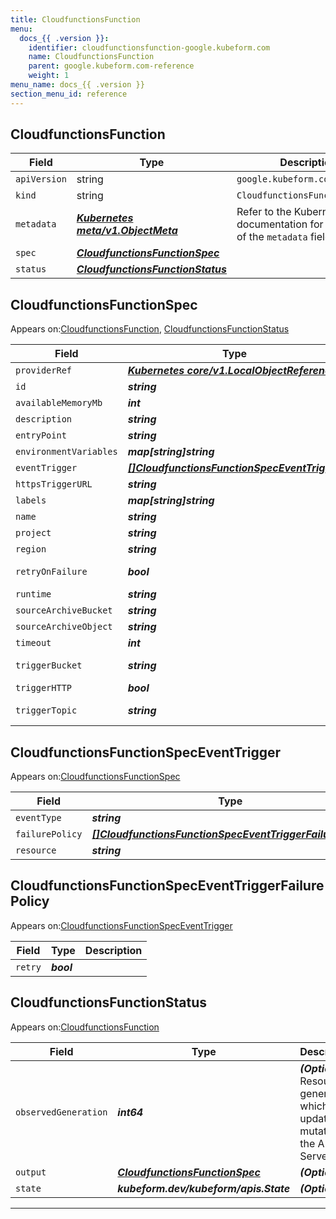 ```yaml
---
title: CloudfunctionsFunction
menu:
  docs_{{ .version }}:
    identifier: cloudfunctionsfunction-google.kubeform.com
    name: CloudfunctionsFunction
    parent: google.kubeform.com-reference
    weight: 1
menu_name: docs_{{ .version }}
section_menu_id: reference
---
```


## CloudfunctionsFunction
| Field | Type | Description |
| ------ | ----- | ----------- |
| `apiVersion` | string | `google.kubeform.com/v1alpha1` |
|    `kind` | string | `CloudfunctionsFunction` |
| `metadata` | ***[Kubernetes meta/v1.ObjectMeta](https://kubernetes.io/docs/reference/generated/kubernetes-api/v1.13/#objectmeta-v1-meta)***|Refer to the Kubernetes API documentation for the fields of the `metadata` field.|
| `spec` | ***[CloudfunctionsFunctionSpec](#CloudfunctionsFunctionSpec)***||
| `status` | ***[CloudfunctionsFunctionStatus](#CloudfunctionsFunctionStatus)***||
## CloudfunctionsFunctionSpec

Appears on:[CloudfunctionsFunction](#CloudfunctionsFunction), [CloudfunctionsFunctionStatus](#CloudfunctionsFunctionStatus)

| Field | Type | Description |
| ------ | ----- | ----------- |
| `providerRef` | ***[Kubernetes core/v1.LocalObjectReference](https://kubernetes.io/docs/reference/generated/kubernetes-api/v1.13/#localobjectreference-v1-core)***||
| `id` | ***string***||
| `availableMemoryMb` | ***int***| ***(Optional)*** |
| `description` | ***string***| ***(Optional)*** |
| `entryPoint` | ***string***| ***(Optional)*** |
| `environmentVariables` | ***map[string]string***| ***(Optional)*** |
| `eventTrigger` | ***[[]CloudfunctionsFunctionSpecEventTrigger](#CloudfunctionsFunctionSpecEventTrigger)***| ***(Optional)*** |
| `httpsTriggerURL` | ***string***| ***(Optional)*** |
| `labels` | ***map[string]string***| ***(Optional)*** |
| `name` | ***string***||
| `project` | ***string***| ***(Optional)*** |
| `region` | ***string***| ***(Optional)*** |
| `retryOnFailure` | ***bool***| ***(Optional)*** Deprecated|
| `runtime` | ***string***| ***(Optional)*** |
| `sourceArchiveBucket` | ***string***||
| `sourceArchiveObject` | ***string***||
| `timeout` | ***int***| ***(Optional)*** |
| `triggerBucket` | ***string***| ***(Optional)*** Deprecated|
| `triggerHTTP` | ***bool***| ***(Optional)*** |
| `triggerTopic` | ***string***| ***(Optional)*** Deprecated|
## CloudfunctionsFunctionSpecEventTrigger

Appears on:[CloudfunctionsFunctionSpec](#CloudfunctionsFunctionSpec)

| Field | Type | Description |
| ------ | ----- | ----------- |
| `eventType` | ***string***||
| `failurePolicy` | ***[[]CloudfunctionsFunctionSpecEventTriggerFailurePolicy](#CloudfunctionsFunctionSpecEventTriggerFailurePolicy)***| ***(Optional)*** |
| `resource` | ***string***||
## CloudfunctionsFunctionSpecEventTriggerFailurePolicy

Appears on:[CloudfunctionsFunctionSpecEventTrigger](#CloudfunctionsFunctionSpecEventTrigger)

| Field | Type | Description |
| ------ | ----- | ----------- |
| `retry` | ***bool***||
## CloudfunctionsFunctionStatus

Appears on:[CloudfunctionsFunction](#CloudfunctionsFunction)

| Field | Type | Description |
| ------ | ----- | ----------- |
| `observedGeneration` | ***int64***| ***(Optional)*** Resource generation, which is updated on mutation by the API Server.|
| `output` | ***[CloudfunctionsFunctionSpec](#CloudfunctionsFunctionSpec)***| ***(Optional)*** |
| `state` | ***kubeform.dev/kubeform/apis.State***| ***(Optional)*** |
---
